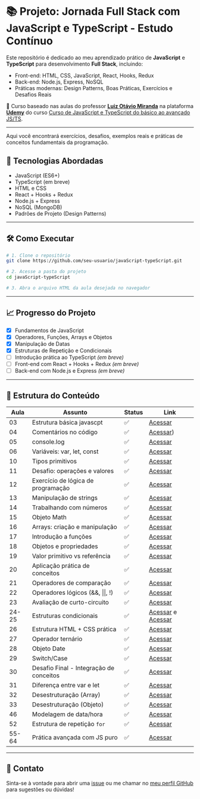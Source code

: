 # 📚 Projeto: Jornada Full Stack com JavaScript e TypeScript - Estudo Contínuo
Este repositório é dedicado ao meu aprendizado prático de **JavaScript** e **TypeScript** para desenvolvimento **Full Stack**, incluindo:
- Front-end: HTML, CSS, JavaScript, React, Hooks, Redux
- Back-end: Node.js, Express, NoSQL
- Práticas modernas: Design Patterns, Boas Práticas, Exercícios e Desafios Reais
  
📘 Curso baseado nas aulas do professor [**Luiz Otávio Miranda**](https://www.udemy.com/user/luiz-otavio-miranda/) na plataforma [**Udemy**](https://www.udemy.com/course/curso-de-javascript-moderno-do-basico-ao-avancado/?couponCode=KEEPLEARNINGBR) do curso [Curso de JavaScript e TypeScript do básico ao avançado JS/TS](https://www.udemy.com/course/curso-de-javascript-moderno-do-basico-ao-avancado/?kw=curso+javascr&src=sac).

---
Aqui você encontrará exercícios, desafios, exemplos reais e práticas de conceitos fundamentais da programação.

## 🚀 Tecnologias Abordadas

- JavaScript (ES6+)
- TypeScript (em breve)
- HTML e CSS
- React + Hooks + Redux
- Node.js + Express
- NoSQL (MongoDB)
- Padrões de Projeto (Design Patterns)

---



## 🛠️ Como Executar

```bash
# 1. Clone o repositório
git clone https://github.com/seu-usuario/javaScript-typeScript.git

# 2. Acesse a pasta do projeto
cd javaScript-typeScript

# 3. Abra o arquivo HTML da aula desejada no navegador

```
---

## 📈 Progresso do Projeto

- [x] Fundamentos de JavaScript
- [x] Operadores, Funções, Arrays e Objetos
- [x] Manipulação de Datas
- [x] Estruturas de Repetição e Condicionais
- [ ] Introdução prática ao TypeScript *(em breve)*
- [ ] Front-end com React + Hooks + Redux *(em breve)*
- [ ] Back-end com Node.js e Express *(em breve)*

---

## 🧠 Estrutura do Conteúdo

| Aula | Assunto                                | Status   | Link         |
|------|----------------------------------------|----------|--------------|
| 03   | Estrutura básica javascpt              | ✅       | [Acessar](https://github.com/slva643/javaScript-typeScript/tree/main/aula3%20-%20Estrurura_Basica) |
| 04   | Comentários no código                  | ✅       | [Acessar](https://github.com/slva643/javaScript-typeScript/tree/main/aula4%20-%20Comentario)) |
| 05   | console.log                            | ✅       | [Acessar](https://github.com/slva643/javaScript-typeScript/tree/main/aula6%20-%20Variavel%20_fundamento) |
| 06   | Variáveis: var, let, const             | ✅       | [Acessar](https://github.com/slva643/javaScript-typeScript/tree/main/aula7%20-%20Constante_Const) |
| 10   | Tipos primitivos                       | ✅       | [Acessar](https://github.com/slva643/javaScript-typeScript/tree/main/aula10%20-%20Primitivo) |
| 11   | Desafio: operações e valores           | ✅       | [Acessar](https://github.com/slva643/javaScript-typeScript/tree/main/aula11%20-%20Desafio/conta) |
| 12   | Exercício de lógica de programação     | ✅       | [Acessar](https://github.com/slva643/javaScript-typeScript/tree/main/aula12%20-%20Desafio)|
| 13   | Manipulação de strings                 | ✅       | [Acessar](https://github.com/slva643/javaScript-typeScript/tree/main/aula13%20-%20String) |
| 14   | Trabalhando com números                | ✅       | [Acessar](https://github.com/slva643/javaScript-typeScript/tree/main/aula14%20-%20Number) |
| 15   | Objeto Math                            | ✅       | [Acessar](https://github.com/slva643/javaScript-typeScript/tree/main/aula15%20-%20Objeto%20Math) |
| 16   | Arrays: criação e manipulação          | ✅       | [Acessar](https://github.com/slva643/javaScript-typeScript/tree/main/aula16%20-%20Arrays(Basica)) |
| 17   | Introdução a funções                   | ✅       | [Acessar](https://github.com/slva643/javaScript-typeScript/tree/main/aula17%20-%20Func%C3%A7%C3%B5es%20(Basica)) |
| 18   | Objetos e propriedades                 | ✅       | [Acessar](https://github.com/slva643/javaScript-typeScript/tree/main/aula18%20-%20Objetos%20(basico)) |
| 19   | Valor primitivo vs referência          | ✅       | [Acessar](https://github.com/slva643/javaScript-typeScript/tree/main/aula19%20-%20Valor%20Primitivo%20-%20refer%C3%AAreica) |
| 20   | Aplicação prática de conceitos         | ✅       | [Acessar](https://github.com/slva643/javaScript-typeScript/tree/main/aula20%20-%20Exercicio)|
| 21   | Operadores de comparação               | ✅       | [Acessar](https://github.com/slva643/javaScript-typeScript/tree/main/aula21%20-Operadores%20de%20compara%C3%A7%C3%A3o) |
| 22   | Operadores lógicos (&&, \|\|, !)       | ✅       | [Acessar](https://github.com/slva643/javaScript-typeScript/tree/main/aula22%20-%20Operadores%20L%C3%B3goco) |
| 23   | Avaliação de curto-circuito            | ✅       | [Acessar](https://github.com/slva643/javaScript-typeScript/tree/main/aula23%20-%20Avalia%C3%A7%C3%A3o%20curto%20circuito) |
| 24-25| Estruturas condicionais                | ✅       | [Acessar](https://github.com/slva643/javaScript-typeScript/tree/main/aula24%20-%20if%20%2C%20if%20else%2C%20else%20-%20parte%2001) e [Acessar](https://github.com/slva643/javaScript-typeScript/tree/main/aula25%20-%20if%2C%20if%20else%20%2C%20else%20%20-%20parte%2002) |
| 26   | Estrutura HTML + CSS prática           | ✅       | [Acessar](https://github.com/slva643/javaScript-typeScript/tree/main/aula26%20-%20Modelo%20Html%20e%20Css) |
| 27   | Operador ternário                      | ✅       | [Acessar](https://github.com/slva643/javaScript-typeScript/tree/main/aula27%20-%20Opera%C3%A7%C3%A3o%20tern%C3%A1rio) |
| 28   | Objeto Date                            | ✅       | [Acessar](https://github.com/slva643/javaScript-typeScript/tree/main/aula28%20-%20Objeto%20Date) |
| 29   | Switch/Case                            | ✅       | [Acessar](https://github.com/slva643/javaScript-typeScript/tree/main/aula29%20-%20Shitch)|
| 30   | Desafio Final - Integração de conceitos| ✅       | [Acessar](https://github.com/slva643/javaScript-typeScript/tree/main/aula30%20-%20Desafio)|
| 31   | Diferença entre var e let              | ✅       | [Acessar](https://github.com/slva643/javaScript-typeScript/tree/main/aula31%20-%20Mais%20diferencia%20entre%20var%20e%20let/const) |
| 32   | Desestruturação (Array)                | ✅       | [Acessar](https://github.com/slva643/javaScript-typeScript/tree/main/aula32%20-%20Atribui%C3%A7%C3%A3o%20via%20desestrutura%C3%A7%C3%A3o%20(Arrays)) |
| 33   | Desestruturação (Objeto)               | ✅       | [Acessar](https://github.com/slva643/javaScript-typeScript/tree/main/aula33%20-%20Atribui%C3%A7%C3%A3o%20via%20desetrutura%C3%A7%C3%A3o%20(Objetos)) |
| 46   | Modelagem de data/hora                 | ✅       | [Acessar](https://github.com/slva643/javaScript-typeScript/tree/main/aula46%20-%20objeto%20Date) |
| 52   | Estrutura de repetição `for`           | ✅       | [Acessar](#) |
| 55-64| Prática avançada com JS puro           | ✅       | [Acessar](#) |

---


## 📩 Contato
Sinta-se à vontade para abrir uma [issue](https://github.com/slva643/javaScript-typeScript/issues) ou me chamar no [meu perfil GitHub](https://github.com/slva643) para sugestões ou dúvidas!




